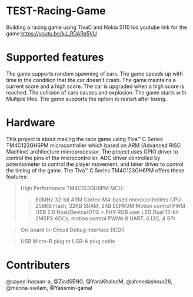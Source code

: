 # TEST-Racing-Game
Building a racing game using TivaC and Nokia 5110 lcd
youtube link for the game:https://youtu.be/kJ_RDARx5VU

# Supported features
The game supports random spawning of cars.
The game speeds up with time in the condition that the car doesn't crash.
The game maintains a current score and a high score.
The car is upgraded when a high score is reached.
The collision of cars causes and explosion.
The game starts with Multiple lifes.
The game supports the option to restart after losing. 

# Hardware
This project is about making the race game using Tiva™ C Series TM4C123GH6PM microcontroller which based on ARM (Advanced RISC Machine) architecture microprocessor.
The project uses GPIO driver to control the pins of the microcontroller, ADC driver controlled by potentiometer to control the player movement, and timer driver to control the timing of the game.
The Tiva™ C Series TM4C123GH6PM offers these features:

> High Performance TM4C123GH6PM MCU:
>> 80MHz 32-bit ARM Cortex-M4-based microcontrollers CPU
>> 256KB Flash, 32KB SRAM, 2KB EEPROM
>> Motion control PWM
>> USB 2.0 Host/Device/OTG + PHY
>> RGB user LED
>> Dual 12-bit 2MSPS ADCs, motion control PWMs
>> 8 UART, 6 I2C, 4 SPI

> On-board In-Circuit Debug Interface (ICDI)

> USB Micro-B plug to USB-A plug cable


# Contributers
@sayed-hassan-a, @ZiadSENG, @YaraKhaledM, @ahmedashour28, @menna-swilam, @Yassmin-gamal
